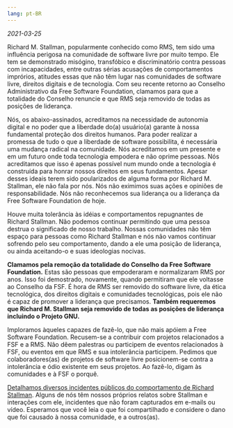 ```yaml
---
lang: pt-BR
---
```


*2021-03-25*

Richard M. Stallman, popularmente conhecido como RMS, tem sido uma influência perigosa na comunidade de software livre por muito tempo. Ele tem se demonstrado misógino, transfóbico e discriminatório contra pessoas com incapacidades, entre outras sérias acusações de comportamentos imprórios, atitudes essas que não têm lugar nas comunidades de software livre, direitos digitais e de tecnologia. Com seu recente retorno ao Conselho Administrativo da Free Software Foundation, clamamos para que a totalidade do Conselho renuncie e que RMS seja removido de todas as posições de liderança.

Nós, os abaixo-assinados, acreditamos na necessidade de autonomia digital e no poder que a liberdade do(a) usuário(a) garante à nossa fundamental proteção dos direitos humanos. Para poder realizar a promessa de tudo o que a liberdade de software possibilita, é necessária uma mudança radical na comunidade. Nós acreditamos em um presente e em um futuro onde toda tecnologia empodera e não oprime pessoas. Nós acreditamos que isso é apenas possível num mundo onde a tecnologia é construída para honrar nossos direitos em seus fundamentos. Apesar desses ideais terem sido poularizados de alguma forma por Richard M. Stallman, ele não fala por nós. Nós não eximimos suas ações e opiniões de responsabilidade. Nós não reconhecemos sua liderança ou a liderança da Free Software Foundation de hoje.

Houve muita tolerância às idéias e comportamentos repugnantes de Richard Stallman. Não podemos continuar permitindo que uma pessoa destrua o significado de nosso trabalho. Nossas comunidades não têm espaço para pessoas como Richard Stallman e nós não vamos continuar sofrendo pelo seu comportamento, dando a ele uma posição de liderança, ou ainda aceitando-o e suas ideologias nocivas.

**Clamamos pela remoção da totalidade do Conselho da Free Software Foundation.** Estas são pessoas que empoderaram e normalizaram RMS por anos. Isso foi demostrado, novamente, quando permitiram que ele voltasse ao Conselho da FSF. É hora de RMS ser removido do software livre, da ética tecnológica, dos direitos digitais e comunidades tecnológicas, pois ele não é capaz de promover a liderança que precisamos. **Também requeremos que Richard M. Stallman seja removido de todas as posições de liderança incluindo o Projeto GNU.**

Imploramos àqueles capazes de fazê-lo, que não mais apóiem a Free Software Foundation. Recusem-se a contribuir com projetos relacionados a FSF e a RMS. Não dêem palestras ou participem de eventos relacionados à FSF, ou eventos em que RMS e sua intolerância participem. Pedimos que colaboradores(as) de projetos de software livre posicionem-se contra a intolerância e ódio existente em seus projetos. Ao fazê-lo, digam às comunidades e à FSF o porquê.

[Detalhamos diversos incidentes públicos do comportamento de Richard Stallman][1]. Alguns de nós têm nossos próprios relatos sobre Stallman e interações com ele, incidentes que não foram capturados em e-mails ou vídeo. Esperamos que você leia o que foi compartilhado e considere o dano que foi causado à nossa comunidade, e a outros(as).

[1]: https://rms-open-letter.github.io/appendix

